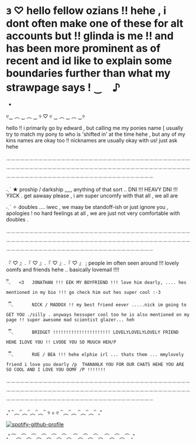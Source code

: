 # 𐑂 ♡ hello fellow ozians   !! hehe  , i dont often make one of these for alt accounts but !! glinda is me !! and has been more prominent as of recent and id like to explain some boundaries further than what my strawpage says ! ‿　♪

-

୧‿  ︵ ‿  ︵ ‿  ୨  ♡  ୧  ‿ ︵   ‿ ︵  ‿୨

hello !! i primarily go by edward , but calling me my ponies name [ usually try to match my pony to who is 'shifted in' at the time hehe , but any of my kins names are okay too !! nicknames are usually okay with us! just ask hehe

 𓌔𓌔𓌔𓌔𓌔𓌔𓌔𓌔𓌔𓌔𓌔𓌔𓌔𓌔𓌔𓌔𓌔𓌔𓌔𓌔𓌔𓌔𓌔𓌔𓌔𓌔𓌔𓌔𓌔𓌔𓌔𓌔𓌔𓌔𓌔𓌔𓌔𓌔𓌔𓌔𓌔𓌔𓌔𓌔𓌔𓌔𓌔𓌔𓌔𓌔𓌔𓌔𓌔𓌔𓌔𓌔𓌔𓌔𓌔𓌔𓌔𓌔𓌔𓌔𓌔𓌔𓌔𓌔𓌔𓌔𓌔𓌔𓌔𓌔𓌔𓌔𓌔𓌔𓌔𓌔𓌔𓌔𓌔𓌔𓌔𓌔𓌔𓌔𓌔𓌔𓌔𓌔𓌔𓌔𓌔𓌔𓌔𓌔𓌔𓌔𓌔𓌔𓌔𓌔𓌔𓌔𓌔𓌔𓌔𓌔𓌔𓌔                  
                                                                                                                                                                                     
                                                                                                                                                                                    
˗ˏˋ ★  proship / darkship ,,,,, anything of that sort .. DNI !!! HEAVY DNI !!! YIICK . get aawaay please , i am super uncomfy with that all , we all are                            
                                                                                                                                                                                    
˗ˏˋ ✧   doubles .... iwec  , we maay be standoff-ish or just ignore you , apologies ! no hard feelings at all , we are just not very comfortable with doubles .                  
                                                                                                                                                                                 
  
 𓌔𓌔𓌔𓌔𓌔𓌔𓌔𓌔𓌔𓌔𓌔𓌔𓌔𓌔𓌔𓌔𓌔𓌔𓌔𓌔𓌔𓌔𓌔𓌔𓌔𓌔𓌔𓌔𓌔𓌔𓌔𓌔𓌔𓌔𓌔𓌔𓌔𓌔𓌔𓌔𓌔𓌔𓌔𓌔𓌔𓌔𓌔𓌔𓌔𓌔𓌔𓌔𓌔𓌔𓌔𓌔𓌔𓌔𓌔𓌔𓌔𓌔𓌔𓌔𓌔𓌔𓌔𓌔𓌔𓌔𓌔𓌔𓌔𓌔𓌔𓌔𓌔𓌔𓌔𓌔𓌔𓌔𓌔𓌔𓌔𓌔𓌔𓌔𓌔𓌔𓌔𓌔𓌔𓌔𓌔𓌔𓌔𓌔𓌔𓌔𓌔𓌔𓌔𓌔𓌔𓌔𓌔𓌔𓌔𓌔𓌔𓌔

   『 ♡ 』.『 ♡ 』.『 ♡ 』.『 ♡ 』    ;   people im often seen around !!! lovely oomfs and friends hehe .. basically lovemail !!!! 

    ྀི◟   <3   JONATHAN !!! EEK MY BOYFRIEND !!! love him dearly, .... hes mentioned in my bio !!! go check him out hes super cool :-3  

     ྀི◟       NICK / MADDOX !! my best friend eever .....nick im going to GET YOU ./silly . anyways hessuper cool too he is also mentioned on my page !! super awesome mad scientist glazer... heh 

     ྀི◟       BRIDGET !!!!!!!!!!!!!!!!!!!!!! LOVELYLOVELYLOVELY FRIEND HEHE ILOVE YOU !! LVOOE YOU SO MUUCH HEH/P

     ྀི◟       RUE / BEA !!! hehe elphie irl ... thats them ... mmylovely friend i love you dearly /p  THANANLK YOU FOR OUR CHATS HEHE YOU ARE SO COOL AND I LOVE YOU OOMF /P !!!!!!!
  𓌔𓌔𓌔𓌔𓌔𓌔𓌔𓌔𓌔𓌔𓌔𓌔𓌔𓌔𓌔𓌔𓌔𓌔𓌔𓌔𓌔𓌔𓌔𓌔𓌔𓌔𓌔𓌔𓌔𓌔𓌔𓌔𓌔𓌔𓌔𓌔𓌔𓌔𓌔𓌔𓌔𓌔𓌔𓌔𓌔𓌔𓌔𓌔𓌔𓌔𓌔𓌔𓌔𓌔𓌔𓌔𓌔𓌔𓌔𓌔𓌔𓌔𓌔𓌔𓌔𓌔𓌔𓌔𓌔𓌔𓌔𓌔𓌔𓌔𓌔𓌔𓌔𓌔𓌔𓌔𓌔𓌔𓌔𓌔𓌔𓌔𓌔𓌔𓌔𓌔𓌔𓌔𓌔𓌔𓌔𓌔𓌔𓌔𓌔𓌔𓌔𓌔𓌔𓌔𓌔𓌔𓌔𓌔𓌔𓌔𓌔𓌔

   ₊˚ ⏜︵⏜︵⏜︵⏜︵⏜   ୨ ⟡ ୧  ⏜︵⏜︵ ⏜︵⏜︵⏜ ₊˚
  

[![spotify-github-profile](https://spotify-github-profile.kittinanx.com/api/view?uid=ab2a3u6b8cjitzbay6obl1hzp&cover_image=true&theme=natemoo-re&show_offline=false&background_color=000000&interchange=true&bar_color=c0ed7e&bar_color_cover=false)](https://github.com/kittinan/spotify-github-profile)

   ₊˚ ⏜︵⏜︵⏜︵⏜︵⏜︵⏜︵ ⏜︵⏜︵⏜︵ ⏜︵⏜︵⏜ ₊˚

